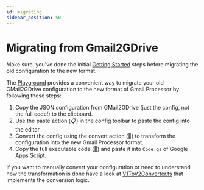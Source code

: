 ```yaml
---
id: migrating
sidebar_position: 50
---
```

# Migrating from Gmail2GDrive

Make sure, you've done the initial [Getting Started](getting-started.md#use-a-library-reference-recommended) steps before migrating the old configuration to the new format.

The [Playground](/playground) provides a convenient way to migrate your old GMail2GDrive configuration to the new format of Gmail Processor by following these steps:

1. Copy the JSON configuration from GMail2GDrive (just the config, not the full code!) to the clipboard.
2. Use the paste action (📋) in the config toolbar to paste the config into the editor.
3. Convert the config using the convert action (🔄) to transform the configuration into the new Gmail Processor format.
4. Copy the full executable code (🚀) and paste it into `Code.gs` of Google Apps Script.

If you want to manually convert your configuration or need to understand how the transformation is done have a look at [V1ToV2Converter.ts](https://github.com/ahochsteger/gmail-processor/blob/main/src/lib/config/v1/V1ToV2Converter.ts) that implements the conversion logic.

